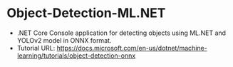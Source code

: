 # Object-Detection-ML.NET
* .NET Core Console application for detecting objects using ML.NET and YOLOv2 model in ONNX format.
* Tutorial URL: https://docs.microsoft.com/en-us/dotnet/machine-learning/tutorials/object-detection-onnx
